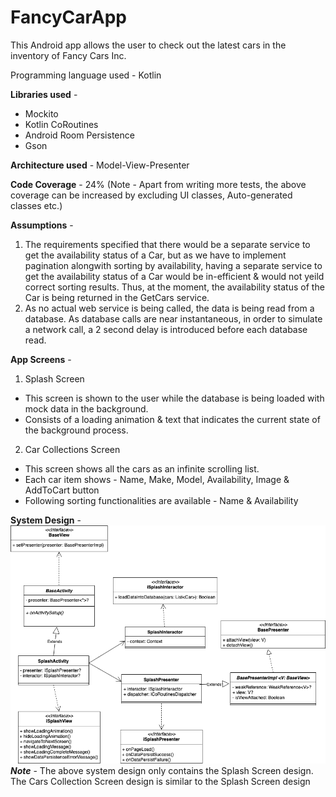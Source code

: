 # FancyCarApp

This Android app allows the user to check out the latest cars in the inventory of Fancy Cars Inc.

Programming language used - Kotlin

**Libraries used** - 
* Mockito
* Kotlin CoRoutines
* Android Room Persistence
* Gson

**Architecture used** - Model-View-Presenter

**Code Coverage** - 24%
(Note - Apart from writing more tests, the above coverage can be increased by excluding UI classes, Auto-generated classes etc.)

**Assumptions** - 
1) The requirements specified that there would be a separate service to get the availability status of a Car, but as we have to implement pagination alongwith sorting by availability, having a separate service to get the availability status of a Car would be in-efficient & would not yeild correct sorting results. Thus, at the moment, the availability status of the Car is being returned in the GetCars service.
2) As no actual web service is being called, the data is being read from a database. As database calls are near instantaneous, in order to simulate a network call, a 2 second delay is introduced before each database read.

**App Screens** -
1) Splash Screen
* This screen is shown to the user while the database is being loaded with mock data in the background.
* Consists of a loading animation & text that indicates the current state of the background process.

2) Car Collections Screen
* This screen shows all the cars as an infinite scrolling list.
* Each car item shows - Name, Make, Model, Availability, Image & AddToCart button
* Following sorting functionalities are available - Name & Availability

**System Design** -
![System Design](https://github.com/SimplyJaymin/FancyCarApp/blob/master/FancyCarsAppDesign.png)
***Note*** - The above system design only contains the Splash Screen design. The Cars Collection Screen design is similar to the Splash Screen design

